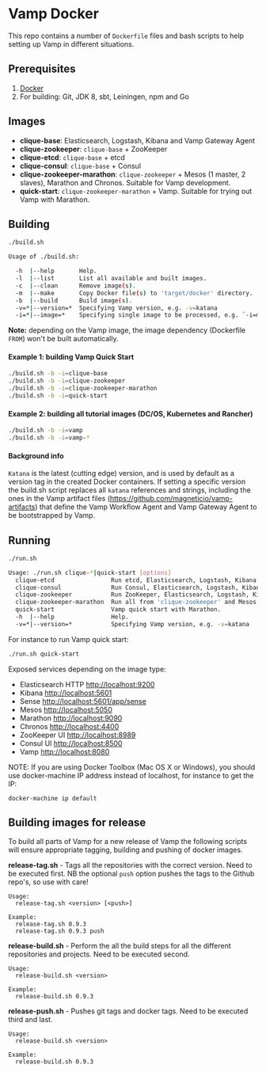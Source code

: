 # Vamp Docker

This repo contains a number of `Dockerfile` files and bash scripts to help setting up Vamp in different situations.

## Prerequisites

1. [Docker](https://docs.docker.com/)
2. For building: Git, JDK 8, sbt, Leiningen, npm and Go

## Images

- **clique-base**: Elasticsearch, Logstash, Kibana and Vamp Gateway Agent
- **clique-zookeeper**: `clique-base` + ZooKeeper
- **clique-etcd**: `clique-base` + etcd
- **clique-consul**: `clique-base` + Consul
- **clique-zookeeper-marathon**: `clique-zookeeper` + Mesos (1 master, 2 slaves), Marathon and Chronos. Suitable for Vamp development.
- **quick-start**: `clique-zookeeper-marathon` + Vamp. Suitable for trying out Vamp with Marathon.

## Building

```bash
./build.sh

Usage of ./build.sh:

  -h  |--help       Help.
  -l  |--list       List all available and built images.
  -c  |--clean      Remove image(s).
  -m  |--make       Copy Docker file(s) to 'target/docker' directory.
  -b  |--build      Build image(s).
  -v=*|--version=*  Specifying Vamp version, e.g. -v=katana
  -i=*|--image=*    Specifying single image to be processed, e.g. `-i=marathon` otherwise all.
```

**Note:** depending on the Vamp image, the image dependency (Dockerfile `FROM`) won't be built automatically.

#### Example 1: building Vamp Quick Start

```bash
./build.sh -b -i=clique-base
./build.sh -b -i=clique-zookeeper
./build.sh -b -i=clique-zookeeper-marathon
./build.sh -b -i=quick-start
```

#### Example 2: building all tutorial images (DC/OS, Kubernetes and Rancher)

```bash
./build.sh -b -i=vamp
./build.sh -b -i=vamp-*
```

#### Background info
`Katana` is the latest (cutting edge) version, and is used by default as a version tag in the created Docker containers. If setting a specific version the build.sh script replaces all `katana` references and strings, including the ones in the Vamp artifact files (https://github.com/magneticio/vamp-artifacts) that define the Vamp Workflow Agent and Vamp Gateway Agent to be bootstrapped by Vamp.   

## Running

```bash
./run.sh

Usage: ./run.sh clique-*|quick-start [options]
  clique-etcd                Run etcd, Elasticsearch, Logstash, Kibana and Vamp Gateway Agent.
  clique-consul              Run Consul, Elasticsearch, Logstash, Kibana and Vamp Gateway Agent.
  clique-zookeeper           Run ZooKeeper, Elasticsearch, Logstash, Kibana and Vamp Gateway Agent.
  clique-zookeeper-marathon  Run all from 'clique-zookeeper' and Mesos, Marathon and Chronos.
  quick-start                Vamp quick start with Marathon.
  -h  |--help                Help.
  -v=*|--version=*           Specifying Vamp version, e.g. -v=katana
```

For instance to run Vamp quick start:

```bash
./run.sh quick-start
```

Exposed services depending on the image type:

- Elasticsearch HTTP [http://localhost:9200](http://localhost:9200)
- Kibana [http://localhost:5601](http://localhost:5601)
- Sense [http://localhost:5601/app/sense](http://localhost:5601/app/sense)
- Mesos [http://localhost:5050](http://localhost:5050)
- Marathon [http://localhost:9090](http://localhost:9090)
- Chronos [http://localhost:4400](http://localhost:4400)
- ZooKeeper UI [http://localhost:8989](http://localhost:8989)
- Consul UI [http://localhost:8500](http://localhost:8500)
- Vamp [http://localhost:8080](http://localhost:8080)

NOTE: If you are using Docker Toolbox (Mac OS X or Windows), you should use docker-machine IP address instead of localhost, for instance to get the IP:
```
docker-machine ip default
```


## Building images for release

To build all parts of Vamp for a new release of Vamp the following scripts will ensure appropriate tagging, building and pushing of docker images. 

**release-tag.sh** - Tags all the repositories with the correct version. Need to be executed first. NB the optional `push` option pushes the tags to the Github repo's, so use with care! 

```
Usage:
  release-tag.sh <version> [<push>]

Example:
  release-tag.sh 0.9.3
  release-tag.sh 0.9.3 push
```

**release-build.sh** - Perform the all the build steps for all the different repositories and projects. Need to be executed second.

```
Usage:
  release-build.sh <version>

Example:
  release-build.sh 0.9.3
```

**release-push.sh** - Pushes git tags and docker tags. Need to be executed third and last.

```
Usage:
  release-build.sh <version>

Example:
  release-build.sh 0.9.3
```
